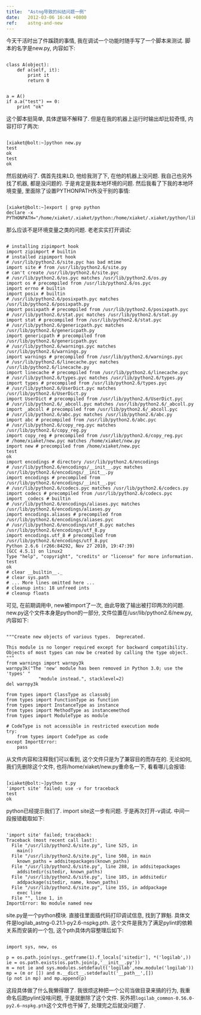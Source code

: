 ```yaml
---
title:  "Astng导致的纠结问题一例"
date:   2012-03-06 16:44 +0800
ref:    astng-and-new
---
```


今天干活时出了件蹊跷的事情, 我在调试一个功能时随手写了一个脚本来测试. 脚本的名字是new.py, 内容如下:

<pre class="code" data-lang="python"><code>
class A(object):
    def a(self, it):
        print it
        return 0


a = A()
if a.a("test") == 0:
    print "ok"
</code></pre>

这个脚本挺简单, 具体逻辑不解释了. 但是在我的机器上运行时输出却比较奇怪, 内容打印了两次:

<pre class="code" data-lang="bash"><code>
[xiaket@bolt:~]python new.py
test
ok
test
ok
</code></pre>

然后就纳闷了. 偶首先找来LD, 他给我测了下, 在他的机器上没问题. 我自己也另外找了机器, 都是没问题的. 于是肯定是我本地环境的问题. 然后我看了下我的本地环境变量, 里面除了设置PYTHONPATH外没干别的事情:

<pre class="code" data-lang="bash"><code>
[xiaket@bolt:~]export | grep python
declare -x PYTHONPATH="/home/xiaket/.xiaket/python:/home/xiaket/.xiaket/python/lib:/home/xiaket/.xiaket/python:/home/xiaket/.xiaket/python/lib"
</code></pre>

那么应该不是环境变量之类的问题. 老老实实打开调试:

<pre class="code" data-lang="python"><code>
# installing zipimport hook
import zipimport # builtin
# installed zipimport hook
# /usr/lib/python2.6/site.pyc has bad mtime
import site # from /usr/lib/python2.6/site.py
# can't create /usr/lib/python2.6/site.pyc
# /usr/lib/python2.6/os.pyc matches /usr/lib/python2.6/os.py
import os # precompiled from /usr/lib/python2.6/os.pyc
import errno # builtin
import posix # builtin
# /usr/lib/python2.6/posixpath.pyc matches /usr/lib/python2.6/posixpath.py
import posixpath # precompiled from /usr/lib/python2.6/posixpath.pyc
# /usr/lib/python2.6/stat.pyc matches /usr/lib/python2.6/stat.py
import stat # precompiled from /usr/lib/python2.6/stat.pyc
# /usr/lib/python2.6/genericpath.pyc matches /usr/lib/python2.6/genericpath.py
import genericpath # precompiled from /usr/lib/python2.6/genericpath.pyc
# /usr/lib/python2.6/warnings.pyc matches /usr/lib/python2.6/warnings.py
import warnings # precompiled from /usr/lib/python2.6/warnings.pyc
# /usr/lib/python2.6/linecache.pyc matches /usr/lib/python2.6/linecache.py
import linecache # precompiled from /usr/lib/python2.6/linecache.pyc
# /usr/lib/python2.6/types.pyc matches /usr/lib/python2.6/types.py
import types # precompiled from /usr/lib/python2.6/types.pyc
# /usr/lib/python2.6/UserDict.pyc matches /usr/lib/python2.6/UserDict.py
import UserDict # precompiled from /usr/lib/python2.6/UserDict.pyc
# /usr/lib/python2.6/_abcoll.pyc matches /usr/lib/python2.6/_abcoll.py
import _abcoll # precompiled from /usr/lib/python2.6/_abcoll.pyc
# /usr/lib/python2.6/abc.pyc matches /usr/lib/python2.6/abc.py
import abc # precompiled from /usr/lib/python2.6/abc.pyc
# /usr/lib/python2.6/copy_reg.pyc matches /usr/lib/python2.6/copy_reg.py
import copy_reg # precompiled from /usr/lib/python2.6/copy_reg.pyc
# /home/xiaket/new.pyc matches /home/xiaket/new.py
import new # precompiled from /home/xiaket/new.pyc
test
ok
import encodings # directory /usr/lib/python2.6/encodings
# /usr/lib/python2.6/encodings/__init__.pyc matches /usr/lib/python2.6/encodings/__init__.py
import encodings # precompiled from /usr/lib/python2.6/encodings/__init__.pyc
# /usr/lib/python2.6/codecs.pyc matches /usr/lib/python2.6/codecs.py
import codecs # precompiled from /usr/lib/python2.6/codecs.pyc
import _codecs # builtin
# /usr/lib/python2.6/encodings/aliases.pyc matches /usr/lib/python2.6/encodings/aliases.py
import encodings.aliases # precompiled from /usr/lib/python2.6/encodings/aliases.pyc
# /usr/lib/python2.6/encodings/utf_8.pyc matches /usr/lib/python2.6/encodings/utf_8.py
import encodings.utf_8 # precompiled from /usr/lib/python2.6/encodings/utf_8.pyc
Python 2.6.6 (r266:84292, Nov 27 2010, 19:47:39)
[GCC 4.5.1] on linux2
Type "help", "copyright", "credits" or "license" for more information.
test
ok
# clear __builtin__._
# clear sys.path
# ... More lines omitted here ...
# cleanup ints: 18 unfreed ints
# cleanup floats
</code></pre>

可见, 在前期调用中, new被import了一次, 由此导致了输出被打印两次的问题. new.py这个文件本身是python的一部分, 文件位置在/usr/lib/python2.6/new.py, 内容如下:

<pre class="code" data-lang="python"><code>
"""Create new objects of various types.  Deprecated.

This module is no longer required except for backward compatibility.
Objects of most types can now be created by calling the type object.
"""
from warnings import warnpy3k
warnpy3k("The 'new' module has been removed in Python 3.0; use the 'types' "
            "module instead.", stacklevel=2)
del warnpy3k

from types import ClassType as classobj
from types import FunctionType as function
from types import InstanceType as instance
from types import MethodType as instancemethod
from types import ModuleType as module

# CodeType is not accessible in restricted execution mode
try:
    from types import CodeType as code
except ImportError:
    pass
</code></pre>

从文件内容和注释我们可以看到, 这个文件只是为了兼容目的而存在的. 无论如何, 我们先删除这个文件, 也将/home/xiaket/new.py重命名一下, 看看哪儿会报错:

<pre class="code"><code>
[xiaket@bolt:~]python t.py
'import site' failed; use -v for traceback
test
ok
</code></pre>

python已经提示我们了. import site这一步有问题. 于是再次打开-v调试. 中间一段报错截取如下:

<pre class="code" data-lang="python"><code>
'import site' failed; traceback:
Traceback (most recent call last):
  File "/usr/lib/python2.6/site.py", line 525, in <module>
    main()
  File "/usr/lib/python2.6/site.py", line 508, in main
    known_paths = addsitepackages(known_paths)
  File "/usr/lib/python2.6/site.py", line 288, in addsitepackages
    addsitedir(sitedir, known_paths)
  File "/usr/lib/python2.6/site.py", line 185, in addsitedir
    addpackage(sitedir, name, known_paths)
  File "/usr/lib/python2.6/site.py", line 155, in addpackage
    exec line
  File "<string>", line 1, in <module>
ImportError: No module named new
</code></pre>

site.py是一个python模块. 直接往里面插代码打印调试信息, 找到了罪魁. 具体文件是logilab_astng-0.21.1-py2.6-nspkg.pth. 这个文件是我为了满足pylint的依赖关系而安装的一个包, 这个pth具体内容整理后如下:

<pre class="code" data-lang="python"><code>
import sys, new, os

p = os.path.join(sys._getframe(1).f_locals['sitedir'], *('logilab',))
ie = os.path.exists(os.path.join(p,'__init__.py'))
m = not ie and sys.modules.setdefault('logilab',new.module('logilab'))
mp = (m or []) and m.__dict__.setdefault('__path__',[])
(p not in mp) and mp.append(p)
</code></pre>

这段具体做了什么我懒得跟了. 我很烦这种把一个公司当做目录来搞的行为, 我重命名后跑pylint没啥问题, 于是就删除了这个文件. 另外把`logilab_common-0.56.0-py2.6-nspkg.pth`这个文件也干掉了, 处理完之后就没问题了.
